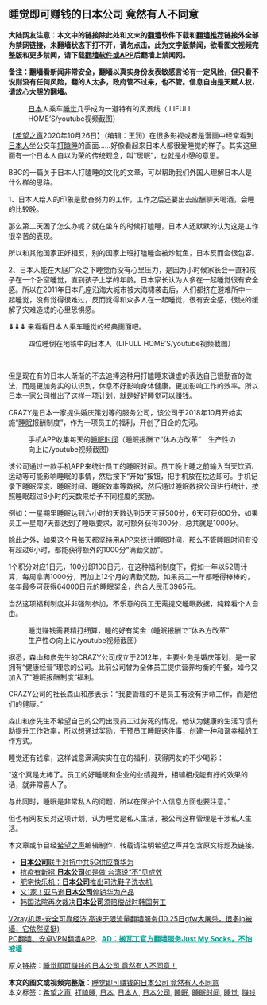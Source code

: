  <h2>睡觉即可赚钱的日本公司 竟然有人不同意</h2> <p class="notice"><b>大陆网友注意：本文中的链接除此处和文末的<a href="https://github.com/bannedbook/fanqiang" >翻墙</a>软件下载和<a href="https://github.com/killgcd/justmysocks/blob/master/README.md">翻墙推荐</a>链接外全部为禁网链接，未翻墙状态下打不开，请勿点击。此为文字版禁闻，欲看图文视频完整版和更多禁闻，请下载<a href="https://github.com/bannedbook/fanqiang">翻墙软件或APP</a>后翻墙上禁闻网。</p><p>备注：翻墙看新闻非常安全，翻墙以真实身份发表敏感言论有一定风险，但只看不说则没有任何风险，翻的人太多，政府管不过来，也不管。信息自由是天赋人权，请放心大胆的翻墙。</b></p>  <div class="entry"> <figure><figcaption><a href="https://www.bannedbook.org/bnews/tag/%e6%97%a5%e6%9c%ac/" class="st_tag internal_tag" rel="tag" title="标签 日本 下的日志">日本</a>人乘车<a href="https://www.bannedbook.org/bnews/tag/%E7%9D%A1%E8%A7%89/" class="st_tag internal_tag" rel="tag" title="标签 睡觉 下的日志">睡觉</a>几乎成为一道特有的风景线（ LIFULL HOME&#8217;S/youtube视频截图）</figcaption></figure> <p>【<span class='wp_keywordlink_affiliate'><a href="https://www.soundofhope.org" title="希望之声" target="_blank">希望之声</a></span>2020年10月26日】（编辑：王润）在很多影视或者是漫画中经常看到<a href="https://www.bannedbook.org/bnews/tag/%e6%97%a5%e6%9c%ac%e4%ba%ba/" class="st_tag internal_tag" rel="tag" title="标签 日本人 下的日志">日本人</a>坐公交车<a href="https://www.bannedbook.org/bnews/tag/%E6%89%93%E7%9E%8C%E7%9D%A1/" class="st_tag internal_tag" rel="tag" title="标签 打瞌睡 下的日志">打瞌睡</a>的画面……好像看起来日本人都很爱睡觉的样子。其实这里面有一个日本人自以为荣的传统观念，叫“居眠”，也就是小憩的意思。</p> <p>BBC的一篇关于日本人打瞌睡的文化的文章，可以帮助我们外国人理解日本人是什么样的思路。</p> <p>1、日本人给人的印象是勤奋努力的工作，工作之后还要出去应酬聊天喝酒，会睡的比较晚。</p> <p>那么第二天困了怎么办呢？就在坐车的时候打瞌睡，日本人还默默的认为这是工作很辛苦的表现。</p> <p>所以和其他国家正好相反，别的国家上班打瞌睡会被炒鱿鱼，日本反而会很包容。</p> <p>2、日本人能在大庭广众之下睡觉而没有心里压力，是因为小时候家长会一直和孩子在一个卧室睡觉，直到孩子上学的年龄。日本家长认为人多在一起睡觉很有安全感。所以在2011年日本几座沿海大城市被大海啸袭击后，人们都挤在避难所中一起睡觉，没有觉得很难过，反而觉得和众多人在一起睡觉，很有安全感，很快的缓解了灾难造成的心里恐惧感。</p>  <p><strong>⇓</strong><strong>⇓</strong><strong>⇓ </strong>来看看日本人乘车睡觉的经典画面吧。</p> <figure><figcaption> 四位睡倒在地铁中的日本人（LIFULL HOME&#8217;S/youtube视频截图）</figcaption></figure> <p> </p> <p>但是现在有的日本人渐渐的不去追捧这种用打瞌睡来谦虚的表达自己很勤奋的做法，而是更加务实的认识到，休息不好影响身体健康，更加影响工作的效率。所以日本一家公司推出了这样一项计划，就是好好睡觉可以<a href="https://www.bannedbook.org/bnews/tag/%e8%b5%9a%e9%92%b1/" class="st_tag internal_tag" rel="tag" title="标签 赚钱 下的日志">赚钱</a>。</p> <p>CRAZY是日本一家提供婚庆策划等的服务公司，该公司于2018年10月开始实施“<a href="https://www.bannedbook.org/bnews/tag/%e7%9d%a1%e7%9c%a0/" class="st_tag internal_tag" rel="tag" title="标签 睡眠 下的日志">睡眠</a>报酬制度”，作为一项员工的福利，开创了日企的先河。</p> <figure><figcaption> 手机APP收集每天的<a href="https://www.bannedbook.org/bnews/tag/%E7%9D%A1%E7%9C%A0%E6%97%B6%E9%97%B4/" class="st_tag internal_tag" rel="tag" title="标签 睡眠时间 下的日志">睡眠时间</a>（睡眠报酬で“休み方改革”　生产性の向上に/youtube视频截图）</figcaption></figure> <p>该公司通过一款手机APP来统计员工的睡眠时间。员工晚上睡之前输入当天饮酒、运动等可能影响睡眠的事情，然后按下“开始”按钮，把手机放在枕边即可。手机记录下睡眠深度、睡眠时间、睡眠效率等数据，然后通过睡眠数据公司进行统计，按照睡眠超过6小时的天数来给予不同程度的奖励。</p> <p>例如：一星期里睡眠达到六小时的天数达到5天可获500分，6天可获600分，如果员工一星期7天都达到了睡眠要求，就可额外获得300分，总共就是1000分。</p>  <p>除此之外，如果这个月每天都坚持用APP来统计睡眠时间，那么不管睡眠时间有没有超过6小时，都能获得额外的1000分“满勤奖励”。</p> <p>1个积分对应1日元，100分即100日元，在这种福利制度下，假如一年以52周计算，每周拿满1000分，再加上12个月的满勤奖励，如果员工一年都睡得棒棒的，每年最多可获得64000日元的睡眠奖金，约合人民币3965元。</p> <p>当然这项福利制度并非强制参加，不乐意的员工无需提交睡眠数据，纯粹看个人自由。</p> <figure><figcaption> 睡觉赚钱需要精打细算，睡的好有奖金（睡眠报酬で“休み方改革”　生产性の向上に/youtube视频截图）</figcaption></figure> <p>据悉，森山和彦先生的CRAZY公司成立于2012年，主要业务是婚庆策划，是一家拥有“健康经营”理念的公司。此前公司曾为全体员工提供营养均衡的午餐，如今又加入了“睡眠报酬制度”福利。</p> <p>CRAZY公司的社长森山和彦表示：“我要管理的不是员工有没有拼命工作，而是他们的健康。”</p> <p>森山和彦先生不希望自己的公司出现员工过劳死的情况，他认为健康的生活习惯有助提升工作效率，所以想通过奖励，干预员工睡眠这件事，创建一种和谐幸福的工作方式。</p>  <p></p> <p>睡觉还有钱拿，这样诚意满满实实在在的福利，获得网友的不少喝彩：</p> <p>“这个真是太棒了。员工的好睡眠和企业的业绩提升，相辅相成能有好的效果的话，就非常喜人了。</p> <p>与此同时，睡眠是非常私人的问题，所以在保护个人信息方面也要注意。”</p> <p>但也有网友反对这项计划，认为睡觉是私人生活，被公司这样管理是干涉私人生活。</p> <p>本文章或节目经<a href="https://www.bannedbook.org/bnews/tag/%e5%b8%8c%e6%9c%9b%e4%b9%8b%e5%a3%b0/" class="st_tag internal_tag" rel="tag" title="标签 希望之声 下的日志">希望之声</a>编辑制作，转载请注明希望之声并包含原文标题及链接。</p>  <ul class='op-related-articles' title='相关阅读'> <li><a href='https://www.bannedbook.org/bnews/cbnews/20200717/1362032.html' target='_blank'><b>日本公司</b>联手对抗中共5G供应商华为</a></li> <li><a href='https://www.bannedbook.org/bnews/comments/20200312/1292494.html' target='_blank'>抗疫有新招 <b>日本公司</b>如是做  台湾说“不”见成效</a></li> <li><a href='https://www.bannedbook.org/bnews/baitai/20190827/1181243.html' target='_blank'>肥宅快乐机：<b>日本公司</b>推出可洗鞋子洗衣机</a></li> <li><a href='https://www.bannedbook.org/bnews/cnnews/20190525/1133120.html' target='_blank'>又1家！亚马逊<b>日本公司</b>停销华为产品</a></li> <li><a href='https://www.bannedbook.org/bnews/worldnews/20181129/1038962.html' target='_blank'>韩国法院再次裁决<b>日本公司</b>须赔偿战时韩国劳工</a></li> </ul> <p class="texttj"> <a href="https://www.bannedbook.org/forum23/topic22702.html" target="_blank">V2ray机场-安全可靠经济 高速无限流量翻墙服务(10.25日gfw大屠杀，很多ip被墙，它依然坚挺)</a><br/> <a href="https://github.com/bannedbook/fanqiang/wiki/%E7%A6%81%E9%97%BB%E7%BD%91%E5%AE%89%E5%8D%93%E7%BF%BB%E5%A2%99%E6%96%B0%E9%97%BBAPP" target="_blank">PC翻墙、安卓VPN翻墙APP</a>、<span onclick="window.open('https://github.com/killgcd/justmysocks/blob/master/README.md')" style="font-weight:bold;color:#00A191;cursor:pointer;text-decoration:underline;outline:none">AD：搬瓦工官方翻墙服务Just My Socks，不怕被墙</span></p><p>原文链接：<a class="src_link"  href="https://www.soundofhope.org/post/268201" target="_blank">睡觉即可赚钱的日本公司 竟然有人不同意！</a></p><a name='sharetosocial'></a>       <div><b>本文的图文或视频完整版</b>：<a href='https://www.bannedbook.org/bnews/comments/20201027/1420758.html'>睡觉即可赚钱的日本公司 竟然有人不同意</a></div>  </div><!--END ENTRY--> <div class="postfooter"> <div>本文标签：<a href="https://www.bannedbook.org/bnews/tag/%e5%b8%8c%e6%9c%9b%e4%b9%8b%e5%a3%b0/" rel="tag">希望之声</a>, <a href="https://www.bannedbook.org/bnews/tag/%E6%89%93%E7%9E%8C%E7%9D%A1/" rel="tag">打瞌睡</a>, <a href="https://www.bannedbook.org/bnews/tag/%e6%97%a5%e6%9c%ac/" rel="tag">日本</a>, <a href="https://www.bannedbook.org/bnews/tag/%e6%97%a5%e6%9c%ac%e4%ba%ba/" rel="tag">日本人</a>, <a href="https://www.bannedbook.org/bnews/tag/%E6%97%A5%E6%9C%AC%E5%85%AC%E5%8F%B8/" rel="tag">日本公司</a>, <a href="https://www.bannedbook.org/bnews/tag/%e7%9d%a1%e7%9c%a0/" rel="tag">睡眠</a>, <a href="https://www.bannedbook.org/bnews/tag/%E7%9D%A1%E7%9C%A0%E6%97%B6%E9%97%B4/" rel="tag">睡眠时间</a>, <a href="https://www.bannedbook.org/bnews/tag/%E7%9D%A1%E8%A7%89/" rel="tag">睡觉</a>, <a href="https://www.bannedbook.org/bnews/tag/%e8%b5%9a%e9%92%b1/" rel="tag">赚钱</a></div>  </div><!--END POSTFOOTER--> 